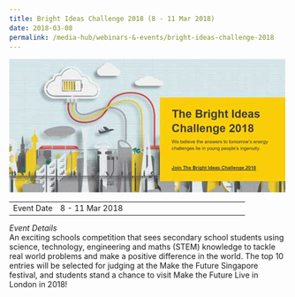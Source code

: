 ```yaml
---
title: Bright Ideas Challenge 2018 (8 - 11 Mar 2018)
date: 2018-03-08
permalink: /media-hub/webinars-&-events/bright-ideas-challenge-2018
---
```

![bright ideas challenge 2018](/images/media-hub/events/till-2020/bright-ideas-challenge-2018.jpeg)

<table style="width:100%">
  <tr>
    <td style="width:20%">Event Date</td>	
    <td style="width:80%">8 - 11 Mar 2018</td>	
  </tr>
</table>

*Event Details*<br>
An exciting schools competition that sees secondary school students using science, technology, engineering and maths (STEM) knowledge to tackle real world problems and make a positive difference in the world. The top 10 entries will be selected for judging at the Make the Future Singapore festival, and students stand a chance to visit Make the Future Live in London in 2018!
